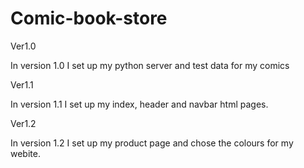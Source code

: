 # Comic-book-store

Ver1.0
  
  In version 1.0 I set up my python server and test data for my comics
 
Ver1.1

  In version 1.1 I set up my index, header and navbar html pages.

Ver1.2

  In version 1.2 I set up my product page and chose the colours for my webite.
